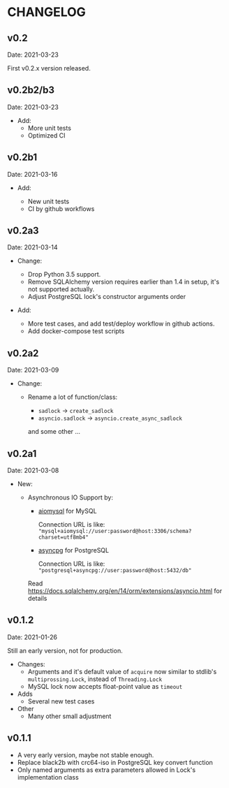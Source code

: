 # CHANGELOG

## v0.2

Date: 2021-03-23

First v0.2.x version released.

## v0.2b2/b3

Date: 2021-03-23

- Add:
  - More unit tests
  - Optimized CI

## v0.2b1

Date: 2021-03-16

- Add:

  - New unit tests
  - CI by github workflows

## v0.2a3

Date: 2021-03-14

- Change:

  - Drop Python 3.5 support.
  - Remove SQLAlchemy version requires earlier than 1.4 in setup, it's not supported actually.
  - Adjust PostgreSQL lock's constructor arguments order

- Add:

  - More test cases, and add test/deploy workflow in github actions.
  - Add docker-compose test scripts

## v0.2a2

Date: 2021-03-09

- Change:

  - Rename a lot of function/class:

    - `sadlock` -> `create_sadlock`
    - `asyncio.sadlock` -> `asyncio.create_async_sadlock`
  
    and some other ...

## v0.2a1

Date: 2021-03-08

- New:

  - Asynchronous IO Support by:

    - [aiomysql](https://github.com/aio-libs/aiomysql) for MySQL

      Connection URL is like: `"mysql+aiomysql://user:password@host:3306/schema?charset=utf8mb4"`

    - [asyncpg](https://github.com/MagicStack/asyncpg) for PostgreSQL

      Connection URL is like: `"postgresql+asyncpg://user:password@host:5432/db"`

    Read <https://docs.sqlalchemy.org/en/14/orm/extensions/asyncio.html> for details

## v0.1.2

Date: 2021-01-26

Still an early version, not for production.

- Changes:
  - Arguments and it's default value of `acquire` now similar to stdlib's `multiprossing.Lock`, instead of `Threading.Lock`
  - MySQL lock now accepts float-point value as `timeout`
- Adds
  - Several new test cases
- Other
  - Many other small adjustment

## v0.1.1

- A very early version, maybe not stable enough.
- Replace black2b with crc64-iso in PostgreSQL key convert function
- Only named arguments as extra parameters allowed in Lock's implementation class

